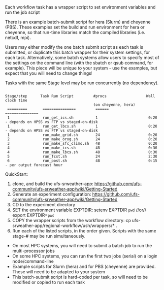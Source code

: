 Each workflow task has a wrapper script to set environment variables and run the job script

There is an example batch-submit script for hera (Slurm) and cheyenne (PBS).  These examples set the build and run environment for hera or cheyenne, so that run-time libraries match the compiled libraries (i.e. netcdf, mpi). 

Users may either modify the one batch submit script as each task is submitted, or duplicate this batch wrapper for their system settings, for each task.  Alternatively, some batch systems allow users to specify most of the settings on the command line (with the sbatch or qsub command, for example).  This piece will be unique to your system - use the examples, but expect that you will need to change things!

Tasks with the same Stage level may be run concurrently (no dependency).

```

Stage/step      Task Run Script         #procs                  Wall clock time
                                        (on cheyenne, hera)
 =========       ===============         ======                  ===============
 1               run_get_ics.sh          1                       0:20 - depends on HPSS vs FTP vs staged-on-disk
 1               run_get_lbcs.sh         1                       0:20 - depends on HPSS vs FTP vs staged-on-disk
 1               run_make_grid.sh        24                      0:20
 2               run_make_orog.sh        24                      0:20
 3               run_make_sfc_climo.sh   48                      0:20
 4               run_make_ics.sh         48                      0:30
 4               run_make_lbcs.sh        48                      0:30
 5               run_fcst.sh             24                      2:30
 6               run_post.sh             48                      0:15 - per output forecast hour

```

QuickStart:
1. clone, and build the ufs-srweather-app: https://github.com/ufs-community/ufs-srweather-app/wiki/Getting-Started
2. Generate an experiment configuration: https://github.com/ufs-community/ufs-srweather-app/wiki/Getting-Started
3. CD to the experiment directory
4. SET the environment variable EXPTDIR:  setenv EXPTDIR `pwd` //or// export EXPTDIR=`pwd`
5. COPY the wrapper scripts from the workflow directory:  cp ufs-srweather-app/regional-workflow/ush/wrappers/* .
6. Run each of the listed scripts, in the order given.  Scripts with the same stage-# may be run simultaneously.
 - On most HPC systems, you will need to submit a batch job to run the multi-processor jobs
 - On some HPC systems, you can run the first two jobs (serial) on a login node/command-line
 - Example scripts for Slurm (hera) and for PBS (cheyenne) are provided.  These will need to be adapted to your system
 - This batch-submit script is hard-coded per task, so will need to be modified or copied to run each task

 
